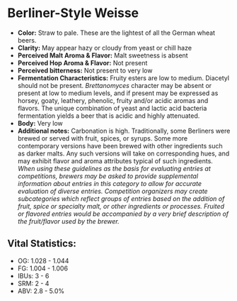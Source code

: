 # Berliner-Style Weisse

- **Color:** Straw to pale. These are the lightest of all the German wheat beers.
- **Clarity:** May appear hazy or cloudy from yeast or chill haze
- **Perceived Malt Aroma & Flavor:** Malt sweetness is absent
- **Perceived Hop Aroma & Flavor:** Not present
- **Perceived bitterness:** Not present to very low
- **Fermentation Characteristics:** Fruity esters are low to medium. Diacetyl should not be present. _Brettanomyces_ character may be absent or present at low to medium levels, and if present may be expressed as horsey, goaty, leathery, phenolic, fruity and/or acidic aromas and flavors. The unique combination of yeast and lactic acid bacteria fermentation yields a beer that is acidic and highly attenuated.
- **Body:** Very low
- **Additional notes:** Carbonation is high. Traditionally, some Berliners were brewed or served with fruit, spices, or syrups. Some more contemporary versions have been brewed with other ingredients such as darker malts. Any such versions will take on corresponding hues, and may exhibit flavor and aroma attributes typical of such ingredients.<br/>
_When using these guidelines as the basis for evaluating entries at competitions, brewers may be asked to provide supplemental information about entries in this category to allow for accurate evaluation of diverse entries. Competition organizers may create subcategories which reflect groups of entries based on the addition of fruit, spice or specialty malt, or other ingredients or processes. Fruited or flavored entries would be accompanied by a very brief description of the fruit/flavor used by the brewer._

## Vital Statistics:

- OG: 1.028 - 1.044
- FG: 1.004 - 1.006
- IBUs: 3 - 6
- SRM: 2 - 4
- ABV: 2.8 - 5.0% 
